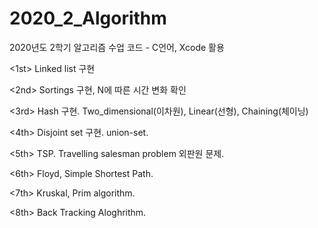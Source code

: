 # 2020_2_Algorithm
2020년도 2학기 알고리즘 수업 코드 - C언어, Xcode 활용

<1st>
Linked list 구현

<2nd>
Sortings 구현, N에 따른 시간 변화 확인

<3rd>
Hash 구현. Two_dimensional(이차원), Linear(선형), Chaining(체이닝)

<4th>
Disjoint set 구현. union-set.

<5th>
TSP. Travelling salesman problem 외판원 문제.

<6th>
Floyd, Simple Shortest Path.

<7th>
Kruskal, Prim algorithm.

<8th>
Back Tracking Aloghrithm.

